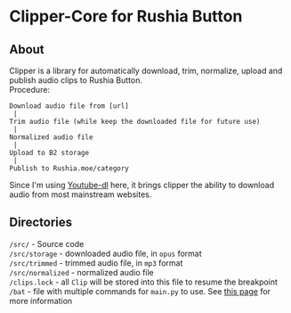 # Clipper-Core for Rushia Button


## About
Clipper is a library for automatically download, trim, normalize, 
upload and publish audio clips to Rushia Button.  
Procedure:

```
Download audio file from [url] 
 |
Trim audio file (while keep the downloaded file for future use)
 |
Normalized audio file
 |
Upload to B2 storage
 |
Publish to Rushia.moe/category
```
Since I'm using [Youtube-dl](https://github.com/ytdl-org/youtube-dl) here, it brings clipper the ability to download
audio from most mainstream websites.

## Directories
``/src/`` - Source code  
``/src/storage`` - downloaded audio file, in `opus` format  
``/src/trimmed`` - trimmed audio file, in `mp3` format  
``/src/normalized`` - normalized audio file  
``/clips.lock`` - all `Clip` will be stored into this file to resume the breakpoint  
``/bat`` - file with multiple commands for `main.py` to use. 
See [this page](https://github.com/Rushia-cn/Rushia-button/blob/master/Contribute.md) for more information